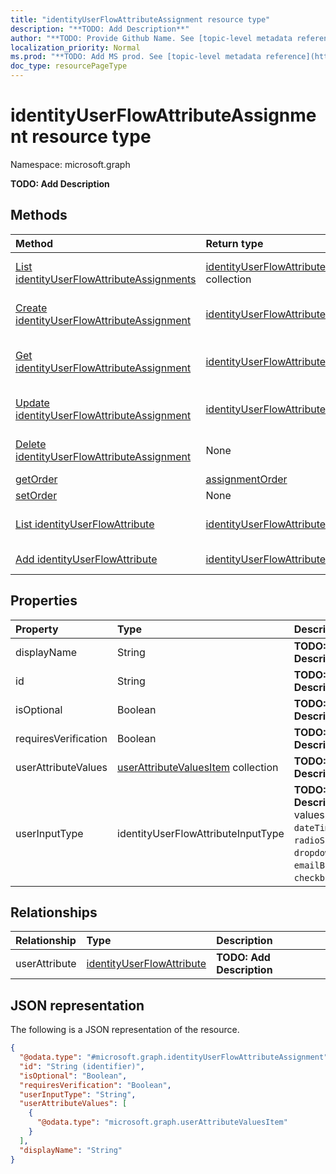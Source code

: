 ```yaml
---
title: "identityUserFlowAttributeAssignment resource type"
description: "**TODO: Add Description**"
author: "**TODO: Provide Github Name. See [topic-level metadata reference](https://msgo.azurewebsites.net/add/document/guidelines/metadata.html#topic-level-metadata)**"
localization_priority: Normal
ms.prod: "**TODO: Add MS prod. See [topic-level metadata reference](https://msgo.azurewebsites.net/add/document/guidelines/metadata.html#topic-level-metadata)**"
doc_type: resourcePageType
---
```


# identityUserFlowAttributeAssignment resource type

Namespace: microsoft.graph

**TODO: Add Description**

## Methods
|Method|Return type|Description|
|:---|:---|:---|
|[List identityUserFlowAttributeAssignments](../api/identityuserflowattributeassignment-list.md)|[identityUserFlowAttributeAssignment](../resources/identityuserflowattributeassignment.md) collection|Get a list of the [identityUserFlowAttributeAssignment](../resources/identityuserflowattributeassignment.md) objects and their properties.|
|[Create identityUserFlowAttributeAssignment](../api/identityuserflowattributeassignment-create.md)|[identityUserFlowAttributeAssignment](../resources/identityuserflowattributeassignment.md)|Create a new [identityUserFlowAttributeAssignment](../resources/identityuserflowattributeassignment.md) object.|
|[Get identityUserFlowAttributeAssignment](../api/identityuserflowattributeassignment-get.md)|[identityUserFlowAttributeAssignment](../resources/identityuserflowattributeassignment.md)|Read the properties and relationships of an [identityUserFlowAttributeAssignment](../resources/identityuserflowattributeassignment.md) object.|
|[Update identityUserFlowAttributeAssignment](../api/identityuserflowattributeassignment-update.md)|[identityUserFlowAttributeAssignment](../resources/identityuserflowattributeassignment.md)|Update the properties of an [identityUserFlowAttributeAssignment](../resources/identityuserflowattributeassignment.md) object.|
|[Delete identityUserFlowAttributeAssignment](../api/identityuserflowattributeassignment-delete.md)|None|Deletes an [identityUserFlowAttributeAssignment](../resources/identityuserflowattributeassignment.md) object.|
|[getOrder](../api/identityuserflowattributeassignment-getorder.md)|[assignmentOrder](../resources/assignmentorder.md)|**TODO: Add Description**|
|[setOrder](../api/identityuserflowattributeassignment-setorder.md)|None|**TODO: Add Description**|
|[List identityUserFlowAttribute](../api/identityuserflowattributeassignment-list-userattribute.md)|[identityUserFlowAttribute](../resources/identityuserflowattribute.md) collection|Get the identityUserFlowAttribute resources from the userAttribute navigation property.|
|[Add identityUserFlowAttribute](../api/identityuserflowattributeassignment-post-userattribute.md)|[identityUserFlowAttribute](../resources/identityuserflowattribute.md)|Add userAttribute by posting to the userAttribute collection.|

## Properties
|Property|Type|Description|
|:---|:---|:---|
|displayName|String|**TODO: Add Description**|
|id|String|**TODO: Add Description**|
|isOptional|Boolean|**TODO: Add Description**|
|requiresVerification|Boolean|**TODO: Add Description**|
|userAttributeValues|[userAttributeValuesItem](../resources/userattributevaluesitem.md) collection|**TODO: Add Description**|
|userInputType|identityUserFlowAttributeInputType|**TODO: Add Description**. Possible values are: `textBox`, `dateTimeDropdown`, `radioSingleSelect`, `dropdownSingleSelect`, `emailBox`, `checkboxMultiSelect`.|

## Relationships
|Relationship|Type|Description|
|:---|:---|:---|
|userAttribute|[identityUserFlowAttribute](../resources/identityuserflowattribute.md)|**TODO: Add Description**|

## JSON representation
The following is a JSON representation of the resource.
<!-- {
  "blockType": "resource",
  "keyProperty": "id",
  "@odata.type": "microsoft.graph.identityUserFlowAttributeAssignment",
  "baseType": "",
  "openType": false
}
-->
``` json
{
  "@odata.type": "#microsoft.graph.identityUserFlowAttributeAssignment",
  "id": "String (identifier)",
  "isOptional": "Boolean",
  "requiresVerification": "Boolean",
  "userInputType": "String",
  "userAttributeValues": [
    {
      "@odata.type": "microsoft.graph.userAttributeValuesItem"
    }
  ],
  "displayName": "String"
}
```

